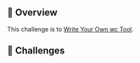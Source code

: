 ## 🔭 Overview

This challenge is to [Write Your Own wc Tool](https://codingchallenges.fyi/challenges/challenge-wc/).

## 🔭 Challenges

